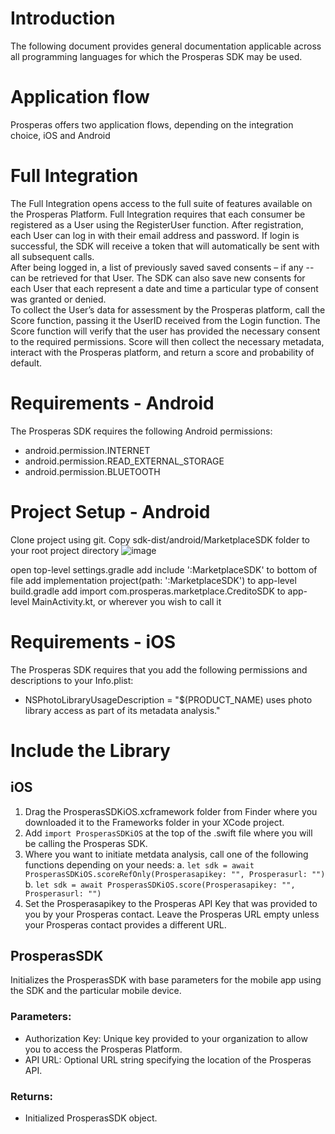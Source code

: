 # Introduction
The following document provides general documentation applicable across all programming languages for which the Prosperas SDK may be used.

# Application flow
Prosperas offers two application flows, depending on the integration choice, iOS and Android
# Full Integration
The Full Integration opens access to the full suite of features available on the Prosperas Platform.  Full Integration requires that each consumer be registered as a User using the RegisterUser function.  After registration, each User can log in with their email address and password.  If login is successful, the SDK will receive a token that will automatically be sent with all subsequent calls.  
After being logged in, a list of previously saved saved consents – if any -- can be retrieved for that User. The SDK can also save new consents for each User that each represent a date and time a particular type of consent was granted or denied.  
To collect the User’s data for assessment by the Prosperas platform, call the Score function, passing it the UserID received from the Login function.  The Score function will verify that the user has provided the necessary consent to the required permissions.  Score will then collect the necessary metadata, interact with the Prosperas platform, and return a score and probability of default.
# Requirements - Android
The Prosperas SDK requires the following Android permissions:
-	android.permission.INTERNET
-	android.permission.READ_EXTERNAL_STORAGE
-	android.permission.BLUETOOTH

# Project Setup - Android
Clone project using git.
Copy sdk-dist/android/MarketplaceSDK folder to your root project directory
![image](https://github.com/ProsperasTeam/sdk-dist/assets/125609244/c808ca6c-3840-446f-8c9f-79a055720446)

open top-level settings.gradle
add include ':MarketplaceSDK' to bottom of file
add implementation project(path: ':MarketplaceSDK') to app-level build.gradle
add import com.prosperas.marketplace.CreditoSDK to app-level MainActivity.kt, or wherever you wish to call it

# Requirements - iOS
The Prosperas SDK requires that you add the following permissions and descriptions to your Info.plist:
- NSPhotoLibraryUsageDescription = "$(PRODUCT_NAME) uses photo library access as part of its metadata analysis."


# Include the Library




## iOS
1. Drag the ProsperasSDKiOS.xcframework folder from Finder where you downloaded it to the Frameworks folder in your XCode project.
2. Add `import ProsperasSDKiOS` at the top of the .swift file where you will be calling the Prosperas SDK.
3. Where you want to initiate metdata analysis, call one of the following functions depending on your needs:
   a. `let sdk = await ProsperasSDKiOS.scoreRefOnly(Prosperasapikey: "", Prosperasurl: "")`
   b. `let sdk = await ProsperasSDKiOS.score(Prosperasapikey: "", Prosperasurl: "")`
4. Set the Prosperasapikey to the Prosperas API Key that was provided to you by your Prosperas contact.  Leave the Prosperas URL empty unless your Prosperas contact provides a different URL.

## ProsperasSDK
Initializes the ProsperasSDK with base parameters for the mobile app using the SDK and the particular mobile device.
### Parameters:
-	Authorization Key: Unique key provided to your organization to allow you to access the Prosperas Platform.
-	API URL:  Optional URL string specifying the location of the Prosperas API.
### Returns:
-	Initialized ProsperasSDK object.
